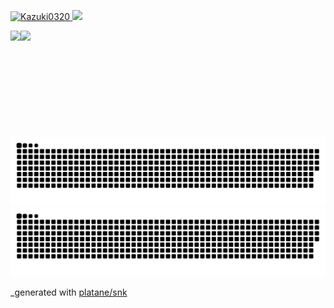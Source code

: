 <!--
**Kazuki0320/Kazuki0320** is a ✨ _special_ ✨ repository because its `README.md` (this file) appears on your GitHub profile.

-->

<p align="left">
  <a href="https://github.com/Kazuki0320/Kazuki0320">
    <img src="https://komarev.com/ghpvc/?username=Kazuki0320" alt="Kazuki0320" />

  <a href="https://github.com/Kazuki0320">
    <img height="20" src="https://img.shields.io/github/followers/Kazuki0320?label=follow&logo=github&style=flat" />
  </a>

</p>

<a href="https://github.com/Kazuki0320">
  <img align="left" height="170px" src="https://github-readme-stats.vercel.app/api?username=Kazuki0320&count_private=true&show_icons=true&theme=dracula" />
</a>

<a href="https://github.com/Kazuki0320">
  <img align="left" height="170px" src="https://github-readme-stats.vercel.app/api/top-langs/?username=Kazuki0320&layout=compact&theme=dracula" />
</a>

![github contribution grid snake animation](https://raw.githubusercontent.com/Kazuki0320/Kazuki0320/output/github-contribution-grid-snake.svg#gh-light-mode-only)
![github contribution grid snake animation](https://raw.githubusercontent.com/Kazuki0320/Kazuki0320/output/github-contribution-grid-snake-dark.svg#gh-dark-mode-only)

_generated with [platane/snk](https://github.com/Platane/snk/)

